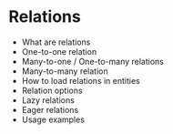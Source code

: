 # Relations

* What are relations
* One-to-one relation
* Many-to-one / One-to-many relations
* Many-to-many relation
* How to load relations in entities
* Relation options
* Lazy relations
* Eager relations
* Usage examples